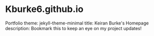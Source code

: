 # Kburke6.github.io
Portfolio 
theme: jekyll-theme-minimal
title: Keiran Burke's Homepage
description: Bookmark this to keep an eye on my project updates!
